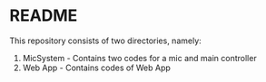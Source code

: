 # README

This repository consists of two directories, namely:
1. MicSystem - Contains two codes for a mic and main controller
2. Web App - Contains codes of Web App